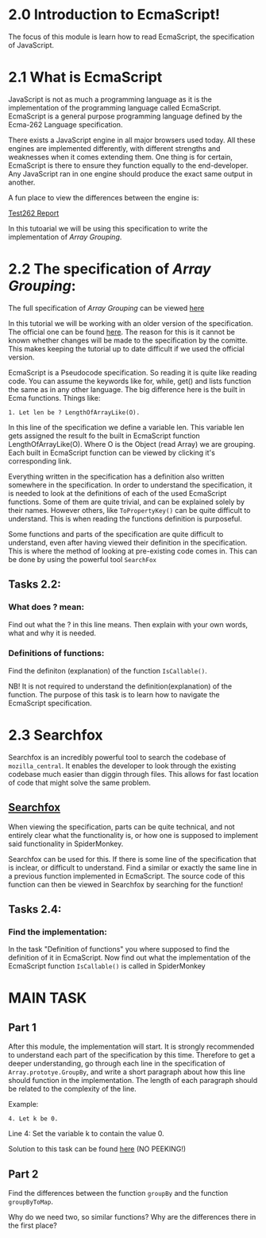 # 2.0 Introduction to EcmaScript!

The focus of this module is learn how to read EcmaScript, the specification of JavaScript. 


# 2.1 What is EcmaScript

JavaScript is not as much a programming language as it is the implementation of the programming language called EcmaScript. EcmaScript is a general purpose programming language defined by the Ecma-262 Language specification. 

There exists a JavaScript engine in all major browsers used today. All these engines are implemented differently, with different strengths and weaknesses when it comes extending them. One thing is for certain, EcmaScript is there to ensure they function equally to the end-developer. Any JavaScript ran in one engine should produce the exact same output in another. 

A fun place to view the differences between the engine is:

[Test262 Report](https://test262.report/)

In this tutoarial we will be using this specification to write the implementation of _Array Grouping_. 

# 2.2 The specification of _Array Grouping_:

The full specification of _Array Grouping_ can be viewed [here](./Resources/Specification_Array_Grouping.md)

In this tutorial we will be working with an older version of the specification. The official one can be found [here](https://tc39.es/proposal-array-grouping/). The reason for this is it cannot be known whether changes will be made to the specification by the comitte. This makes keeping the tutorial up to date difficult if we used the official version.

EcmaScript is a Pseudocode specification. So reading it is quite like reading code. You can assume the keywords like for, while, get() and lists function the same as in any other language. The big difference here is the built in Ecma functions. Things like: 

```
1. Let len be ? LengthOfArrayLike(O).
```

In this line of the specification we define a variable len. This variable len gets assigned the result fo the built in EcmaScript function LengthOfArrayLike(O). Where O is the Object (read Array) we are grouping. 
Each built in EcmaScript function can be viewed by clicking it's corresponding link. 

Everything written in the specification has a definition also written somewhere in the specification. In order to understand the specification, it is needed to look at the definitions of each of the used EcmaScript functions. Some of them are quite trivial, and can be explained solely by their names. However others, like `ToPropertyKey()` can be quite difficult to understand. This is when reading the functions definition is purposeful. 

Some functions and parts of the specification are quite difficult to understand, even after having viewed their definition in the specification. This is where the method of looking at pre-existing code comes in. This can be done by using the powerful tool `SearchFox`

## Tasks 2.2:

### What does ? mean:

Find out what the ? in this line means. Then explain with your own words, what and why it is needed. 

### Definitions of functions:

Find the definiton (explanation) of the function `IsCallable()`. 

NB! It is not required to understand the definition(explanation) of the function. The purpose of this task is to learn how to navigate the EcmaScript specification. 

# 2.3 Searchfox

Searchfox is an incredibly powerful tool to search the codebase of `mozilla_central`. It enables the developer to look through the existing codebase much easier than diggin through files. This allows for fast location of code that might solve the same problem. 

## [Searchfox](https://searchfox.org)

When viewing the specification, parts can be quite technical, and not entirely clear what the functionality is, or how one is supposed to implement said functionality in SpiderMonkey. 

Searchfox can be used for this. If there is some line of the specification that is inclear, or difficult to understand. Find a similar or exactly the same line in a previous function implemented in EcmaScript. The source code of this function can then be viewed in Searchfox by searching for the function!

## Tasks 2.4:

### Find the implementation:

In the task "Definition of functions" you where supposed to find the definition of it in EcmaScript. 
Now find out what the implementation of the EcmaScript function `IsCallable()` is called in SpiderMonkey


# MAIN TASK

## Part 1

After this module, the implementation will start. It is strongly recommended to understand each part of the specification by this time. Therefore to get a deeper understanding, go through each line in the specification of `Array.prototye.GroupBy`, and write a short paragraph about how this line should function in the implementation. The length of each paragraph should be related to the complexity of the line. 

Example:

```
4. Let k be 0.
```
Line 4: Set the variable k to contain the value 0.

Solution to this task can be found [here](Solution\Main_TASK_Mod2.md) (NO PEEKING!)


## Part 2

Find the differences between the function `groupBy` and the function `groupByToMap`. 

Why do we need two, so similar functions?
Why are the differences there in the first place?

